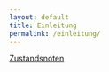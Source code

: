 ```yaml
---
layout: default
title: Einleitung
permalink: /einleitung/
---
```


[Zustandsnoten](https://www.classic-analytics.de/de/oldtimerpreise/zustandsnoten)

